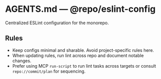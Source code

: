 # AGENTS.md — @repo/eslint-config

Centralized ESLint configuration for the monorepo.

## Rules
- Keep configs minimal and sharable. Avoid project-specific rules here.
- When updating rules, run lint across repo and document notable changes.
 - Prefer using MCP `run-script` to run lint tasks across targets or consult `repo://commit/plan` for sequencing.
